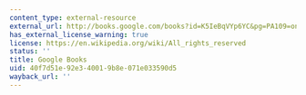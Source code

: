```yaml
---
content_type: external-resource
external_url: http://books.google.com/books?id=K5IeBqVYp6YC&pg=PA109=onepage
has_external_license_warning: true
license: https://en.wikipedia.org/wiki/All_rights_reserved
status: ''
title: Google Books
uid: 40f7d51e-92e3-4001-9b8e-071e033590d5
wayback_url: ''
---
```

